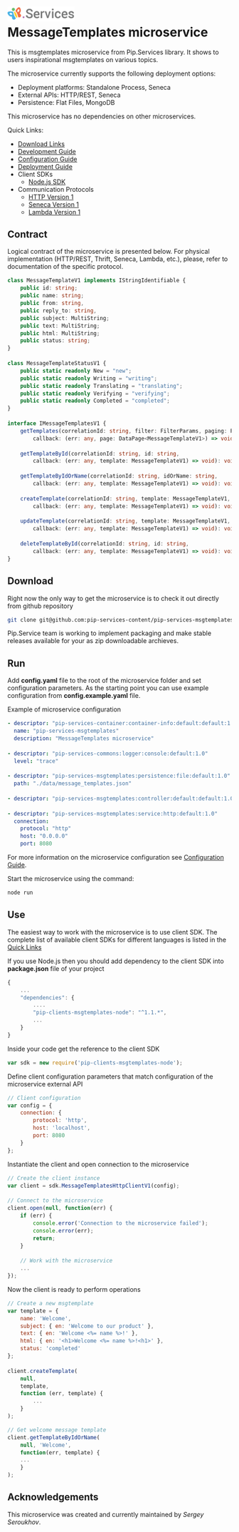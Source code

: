 # <img src="https://github.com/pip-services/pip-services/raw/master/design/Logo.png" alt="Pip.Services Logo" style="max-width:30%"> <br/> MessageTemplates microservice

This is msgtemplates microservice from Pip.Services library. 
It shows to users inspirational msgtemplates on various topics.

The microservice currently supports the following deployment options:
* Deployment platforms: Standalone Process, Seneca
* External APIs: HTTP/REST, Seneca
* Persistence: Flat Files, MongoDB

This microservice has no dependencies on other microservices.

<a name="links"></a> Quick Links:

* [Download Links](doc/Downloads.md)
* [Development Guide](doc/Development.md)
* [Configuration Guide](doc/Configuration.md)
* [Deployment Guide](doc/Deployment.md)
* Client SDKs
  - [Node.js SDK](https://github.com/pip-services/pip-clients-msgtemplates-node)
* Communication Protocols
  - [HTTP Version 1](doc/HttpProtocolV1.md)
  - [Seneca Version 1](doc/SenecaProtocolV1.md)
  - [Lambda Version 1](doc/LambdaProtocolV1.md)

## Contract

Logical contract of the microservice is presented below. For physical implementation (HTTP/REST, Thrift, Seneca, Lambda, etc.),
please, refer to documentation of the specific protocol.

```typescript
class MessageTemplateV1 implements IStringIdentifiable {
    public id: string;
    public name: string;
    public from: string,
    public reply_to: string,
    public subject: MultiString;
    public text: MultiString;
    public html: MultiString;
    public status: string;
}

class MessageTemplateStatusV1 {
    public static readonly New = "new";
    public static readonly Writing = "writing";
    public static readonly Translating = "translating";
    public static readonly Verifying = "verifying";
    public static readonly Completed = "completed";
}

interface IMessageTemplatesV1 {
    getTemplates(correlationId: string, filter: FilterParams, paging: PagingParams, 
        callback: (err: any, page: DataPage<MessageTemplateV1>) => void): void;

    getTemplateById(correlationId: string, id: string, 
        callback: (err: any, template: MessageTemplateV1) => void): void;

    getTemplateByIdOrName(correlationId: string, idOrName: string, 
        callback: (err: any, template: MessageTemplateV1) => void): void;

    createTemplate(correlationId: string, template: MessageTemplateV1, 
        callback: (err: any, template: MessageTemplateV1) => void): void;

    updateTemplate(correlationId: string, template: MessageTemplateV1, 
        callback: (err: any, template: MessageTemplateV1) => void): void;

    deleteTemplateById(correlationId: string, id: string,
        callback: (err: any, template: MessageTemplateV1) => void): void;
}
```

## Download

Right now the only way to get the microservice is to check it out directly from github repository
```bash
git clone git@github.com:pip-services-content/pip-services-msgtemplates-node.git
```

Pip.Service team is working to implement packaging and make stable releases available for your 
as zip downloadable archieves.

## Run

Add **config.yaml** file to the root of the microservice folder and set configuration parameters.
As the starting point you can use example configuration from **config.example.yaml** file. 

Example of microservice configuration
```yaml
- descriptor: "pip-services-container:container-info:default:default:1.0"
  name: "pip-services-msgtemplates"
  description: "MessageTemplates microservice"

- descriptor: "pip-services-commons:logger:console:default:1.0"
  level: "trace"

- descriptor: "pip-services-msgtemplates:persistence:file:default:1.0"
  path: "./data/message_templates.json"

- descriptor: "pip-services-msgtemplates:controller:default:default:1.0"

- descriptor: "pip-services-msgtemplates:service:http:default:1.0"
  connection:
    protocol: "http"
    host: "0.0.0.0"
    port: 8080
```
 
For more information on the microservice configuration see [Configuration Guide](Configuration.md).

Start the microservice using the command:
```bash
node run
```

## Use

The easiest way to work with the microservice is to use client SDK. 
The complete list of available client SDKs for different languages is listed in the [Quick Links](#links)

If you use Node.js then you should add dependency to the client SDK into **package.json** file of your project
```javascript
{
    ...
    "dependencies": {
        ....
        "pip-clients-msgtemplates-node": "^1.1.*",
        ...
    }
}
```

Inside your code get the reference to the client SDK
```javascript
var sdk = new require('pip-clients-msgtemplates-node');
```

Define client configuration parameters that match configuration of the microservice external API
```javascript
// Client configuration
var config = {
    connection: {
        protocol: 'http',
        host: 'localhost', 
        port: 8080
    }
};
```

Instantiate the client and open connection to the microservice
```javascript
// Create the client instance
var client = sdk.MessageTemplatesHttpClientV1(config);

// Connect to the microservice
client.open(null, function(err) {
    if (err) {
        console.error('Connection to the microservice failed');
        console.error(err);
        return;
    }
    
    // Work with the microservice
    ...
});
```

Now the client is ready to perform operations
```javascript
// Create a new msgtemplate
var template = {
    name: 'Welcome',
    subject: { en: 'Welcome to our product' },
    text: { en: 'Welcome <%= name %>!' },
    html: { en: '<h1>Welcome <%= name %>!<h1>' },
    status: 'completed'
};

client.createTemplate(
    null,
    template,
    function (err, template) {
        ...
    }
);
```

```javascript
// Get welcome message template
client.getTemplateByIdOrName(
    null, 'Welcome',
    function(err, template) {
    ...    
    }
);
```    

## Acknowledgements

This microservice was created and currently maintained by *Sergey Seroukhov*.
